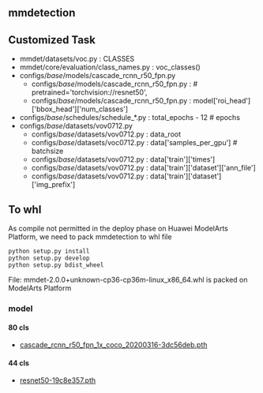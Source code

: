 ## mmdetection

## Customized Task
- mmdet/datasets/voc.py : CLASSES
- mmdet/core/evaluation/class_names.py : voc_classes()
- configs/_base_/models/cascade_rcnn_r50_fpn.py
  - configs/_base_/models/cascade_rcnn_r50_fpn.py : # pretrained='torchvision://resnet50',
  - configs/_base_/models/cascade_rcnn_r50_fpn.py : model['roi_head']['bbox_head']['num_classes']
- configs/_base_/schedules/schedule_*.py : total_epochs - 12                     # epochs
- configs/_base_/datasets/vov0712.py
  - configs/_base_/datasets/vov0712.py : data_root 
  - configs/_base_/datasets/voc0712.py : data['samples_per_gpu']                   # batchsize
  - configs/_base_/datasets/vov0712.py : data['train']['times']
  - configs/_base_/datasets/vov0712.py : data['train']['dataset']['ann_file']
  - configs/_base_/datasets/vov0712.py : data['train']['dataset']['img_prefix']

## To whl
As compile not permitted in the deploy phase on Huawei ModelArts Platform, we need to pack mmdetection to whl file

```
python setup.py install
python setup.py develop
python setup.py bdist_wheel
```

File: mmdet-2.0.0+unknown-cp36-cp36m-linux_x86_64.whl is packed on ModelArts Platform

### model
#### 80 cls
- [cascade_rcnn_r50_fpn_1x_coco_20200316-3dc56deb.pth](https://bhpan.buaa.edu.cn:443/link/355651E5E64263BA8BBEA717A309B4AD)
#### 44 cls
- [resnet50-19c8e357.pth]()
